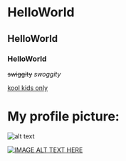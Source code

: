 # HelloWorld
## HelloWorld
### HelloWorld

~~swiggity~~ *swoggity*

[kool kids only](Google.com)

# My profile picture:

![alt text](https://avatars2.githubusercontent.com/u/20703115?v=3&s=466 "go away pls")

[![IMAGE ALT TEXT HERE](http://img.youtube.com/vi/hqCbx5LQIlw/0.jpg)](http://www.youtube.com/watch?v=hqCbx5LQIlw)
